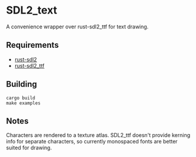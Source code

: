 SDL2_text
=========

A convenience wrapper over rust-sdl2_ttf for text drawing.

Requirements
------------

* [rust-sdl2](https://github.com/AngryLawyer/rust-sdl2)
* [rust-sdl2_ttf](https://github.com/andelf/rust-sdl2_ttf)

Building
--------

```
cargo build
make examples
```

Notes
--------
Characters are rendered to a texture atlas. SDL2_ttf doesn't provide kerning info for separate characters, so currently monospaced fonts are better suited for drawing.
